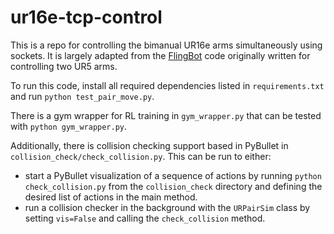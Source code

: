 # ur16e-tcp-control

This is a repo for controlling the bimanual UR16e arms simultaneously using sockets. It is largely adapted from the [FlingBot](https://flingbot.cs.columbia.edu/) code originally written for controlling two UR5 arms.

To run this code, install all required dependencies listed in `requirements.txt` and run `python test_pair_move.py`.

There is a gym wrapper for RL training in `gym_wrapper.py` that can be tested with `python gym_wrapper.py`.

Additionally, there is collision checking support based in PyBullet in `collision_check/check_collision.py`. This can be run to either:
* start a PyBullet visualization of a sequence of actions by running `python check_collision.py` from the `collision_check` directory and defining the desired list of actions in the main method.
* run a collision checker in the background with the `URPairSim` class by setting `vis=False` and calling the `check_collision` method.
